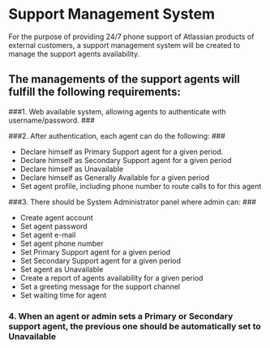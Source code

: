 # Support Management System #

For the purpose of providing 24/7 phone support of Atlassian products of external customers, a support management system will be created to manage the support agents availability.

## The managements of the support agents will fulfill the following requirements: ##

###1. Web available system, allowing agents to authenticate with username/password. ###

###2. After authentication, each agent can do the following: ###

* Declare himself as Primary Support agent for a given period.
* Declare himself as Secondary Support agent for a given period
* Declare himself as Unavailable
* Declare himself as Generally Available for a given period
* Set agent profile, including phone number to route calls to for this agent

###3.	There should be System Administrator panel where admin can:  ###

* Create agent account
* Set agent password
* Set agent e-mail
* Set agent phone number
* Set Primary Support agent for a given period
* Set Secondary Support agent for a given period
* Set agent as Unavailable
* Create a report of agents availability for a given period
* Set a greeting message for the support channel
* Set waiting time for agent

### 4.	When an agent or admin sets a Primary or Secondary support agent, the previous one should be automatically set to Unavailable ###